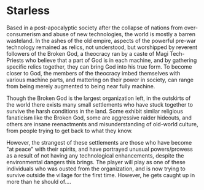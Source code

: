 # Starless
Based in a post-apocalyptic society after the collapse of nations from over-consumerism and abuse of new technologies, the world is mostly a barren wasteland. In the ashes of the old empire, aspects of the powerful pre-war technology remained as relics, not understood, but worshipped by reverent followers of the Broken God, a theocracy ran by a caste of Magi Tech-Priests who believe that a part of God is in each machine, and by gathering specific relics together, they can bring God into his true form. To become closer to God, the members of the theocracy imbed themselves with various machine parts, and mattering on their power in society, can range from being merely augmented to being near fully machine.

Though the Broken God is the largest organization left, in the outskirts of the world there exists many small settlements who have stuck together to survive the harsh conditions in the land. Some exhibit similar religious fanaticism like the Broken God, some are aggressive raider hideouts, and others are insane reenactments and misunderstanding of old-world culture, from people trying to get back to what they know.

However, the strangest of these settlements are those who have become "at peace" with their spirits, and have portrayed unusual powers/prowess as a result of not having any technological enhancements, despite the environmental dangers this brings. The player will play as one of these individuals who was ousted from the organization, and is now trying to survive outside the village for the first time.  However, he gets caught up in more than he should of....
